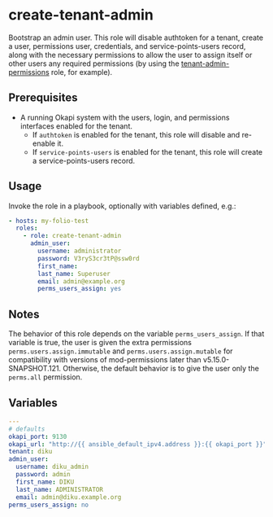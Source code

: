 # create-tenant-admin

Bootstrap an admin user. This role will disable authtoken for a tenant, create a user, permissions user, credentials, and service-points-users record, along with the necessary permissions to allow the user to assign itself or other users any required permissions (by using the [tenant-admin-permissions](../tenant-admin-permissions) role, for example).

## Prerequisites

* A running Okapi system with the users, login, and permissions interfaces enabled for the tenant.
  * If `authtoken` is enabled for the tenant, this role will disable and re-enable it.
  * If `service-points-users` is enabled for the tenant, this role will create a service-points-users record.

## Usage

Invoke the role in a playbook, optionally with variables defined, e.g.:

```yaml
- hosts: my-folio-test
  roles:
    - role: create-tenant-admin
      admin_user:
        username: administrator
        password: V3ryS3cr3tP@ssw0rd
        first_name:
        last_name: Superuser
        email: admin@example.org
        perms_users_assign: yes
```

## Notes

The behavior of this role depends on the variable `perms_users_assign`. If that variable is true, the user is given the extra permissions `perms.users.assign.immutable` and `perms.users.assign.mutable` for compatibility with versions of mod-permissions later than v5.15.0-SNAPSHOT.121. Otherwise, the default behavior is to give the user only the `perms.all` permission.

## Variables

```yaml
---
# defaults
okapi_port: 9130
okapi_url: "http://{{ ansible_default_ipv4.address }}:{{ okapi_port }}"
tenant: diku
admin_user:
  username: diku_admin
  password: admin
  first_name: DIKU
  last_name: ADMINISTRATOR
  email: admin@diku.example.org
perms_users_assign: no
```

